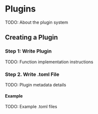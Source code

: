 # Plugins

TODO: About the plugin system

## Creating a Plugin

### Step 1: Write Plugin

TODO: Function implementation instructions

### Step 2. Write .toml File

TODO: Plugin metadata details

#### Example

TODO: Example .toml files